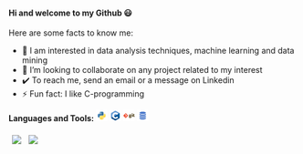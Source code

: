 #### Hi and welcome to my Github :smiley:

Here are some facts to know me:

- 🌱 I am interested in data analysis techniques, machine learning and data mining
- :dart: I’m looking to collaborate on any project related to my interest
- :heavy_check_mark: To reach me, send an email or a message on Linkedin 
- ⚡ Fun fact: I like C-programming

<!--
<img align="right" alt="GIF" src="https://github.com/naeimrf/naeimrf/blob/main/b.gif" width="200" height="128" />
-->


**Languages and Tools:**
<code><img height="20" src="https://raw.githubusercontent.com/github/explore/80688e429a7d4ef2fca1e82350fe8e3517d3494d/topics/python/python.png"></code>
<code><img height="20" src="https://raw.githubusercontent.com/github/explore/80688e429a7d4ef2fca1e82350fe8e3517d3494d/topics/c/c.png"></code>
<code><img height="20" src="https://raw.githubusercontent.com/github/explore/80688e429a7d4ef2fca1e82350fe8e3517d3494d/topics/git/git.png"></code>
<code><img height="20" src="https://raw.githubusercontent.com/github/explore/80688e429a7d4ef2fca1e82350fe8e3517d3494d/topics/sql/sql.png"></code>

</a>
<a href="https://github.com/naeimrf">
  <img align="left" style="margin:0.4rem" src="https://github-readme-stats.vercel.app/api?username=naeimrf&show_icons=true&line_height=25&hide_border=true&hide=stars"/>

<a href="https://github.com/naeimrf">
  <img align="left" style="margin:0.4rem" src="https://github-readme-stats.vercel.app/api/top-langs/?username=naeimrf&hide_border=true&hide=stars"/>

</a>

